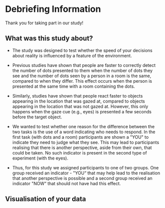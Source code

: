# Debriefing Information

Thank you for taking part in our study!

## What was this study about?

- The study was designed to test whether the speed of your decisions about reality is influenced by a feature of the environment.

- Previous studies have shown that people are faster to correctly detect the number of dots presented to them when the number of dots they see and the number of dots seen by a person in a room is the same, compared to when they differ. This effect occurs when the person is presented at the same time with a room containing the dots.

- Similarly, studies have shown that people react faster to objects appearing in the location that was gazed at, compared to objects appearing in the location that was not gazed at. However, this only happens when the gaze cue (e.g., eyes) is presented a few seconds before the target object.

- We wanted to test whether one reason for the difference between the two tasks is the use of a word indicating who needs to respond. In the first task (with dots and a room) participants are shown a "YOU" to indicate they need to judge what they see. This may lead to participants realising that there is another perspective, aside from their own, that could be taken. No such indicator is present in the second type of experiment (with the eyes).

- Thus, for this study we assigned participants to one of two groups. One group received an indicator - "YOU“ that may help lead to the realisation that another perspective is possible and a second group received an indicator "NOW“ that should not have had this effect.


## Visualisation of your data

